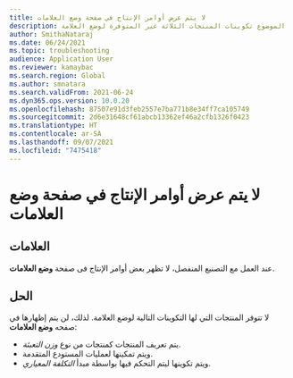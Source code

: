 ```yaml
---
title: لا يتم عرض أوامر الإنتاج في صفحة وضع العلامات
description: لا يتم عرض أوامر الإنتاج في صفحه وضع العلامات. يشرح هذا الموضوع تكوينات المنتجات الثلاثة غير المتوفرة لوضع العلامة.
author: SmithaNataraj
ms.date: 06/24/2021
ms.topic: troubleshooting
audience: Application User
ms.reviewer: kamaybac
ms.search.region: Global
ms.author: smnatara
ms.search.validFrom: 2021-06-24
ms.dyn365.ops.version: 10.0.20
ms.openlocfilehash: 87507e91d3feb2557e7ba771b8e34ff7ca105749
ms.sourcegitcommit: 2d6e31648cf61abcb13362ef46a2cfb1326f0423
ms.translationtype: HT
ms.contentlocale: ar-SA
ms.lasthandoff: 09/07/2021
ms.locfileid: "7475418"
---
```

# <a name="production-orders-arent-shown-on-the-marking-page"></a>لا يتم عرض أوامر الإنتاج في صفحة وضع العلامات

## <a name="symptoms"></a>العلامات

عند العمل مع التصنيع المنفصل، لا تظهر بعض أوامر الإنتاج فى صفحة **وضع العلامات**.

## <a name="resolution"></a>الحل

لا تتوفر المنتجات التي لها التكوينات التالية لوضع العلامة. لذلك، لن يتم إظهارها في صفحه **وضع العلامات**:

- يتم تعريف المنتجات كمنتجات من نوع *وزن التعبئة*.
- ويتم تمكينها لعمليات المستودع المتقدمة.
- ويتم تكوينها ليتم التحكم فيها بواسطة مبدأ *التكلفة المعياري*.
